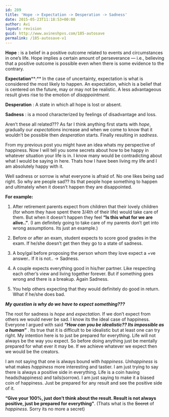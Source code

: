```yaml
---
id: 289
title: 'Hope -> Expectation -> Desperation -> Sadness'
date: 2015-05-23T11:18:53+00:00
author: Avi
layout: revision
guid: http://www.avineshpvs.com/185-autosave
permalink: /185-autosave-v1
---
```

**Hope** : <span>is a belief in a positive outcome related to events and circumstances in one&#8217;s life. Hope implies a certain amount of perseverance — i.e., believing that a positive outcome is possible even when there is some evidence to the contrary.</span>  
<!--more-->

**Expectation****:**  <span>In the case of uncertainty, expectation is what is considered the most likely to happen. An expectation, which is a belief that is centered on the future, may or may not be realistic. A less advantageous result gives rise to the emotion of <em>disappointment.</em> </span>

**Desperation** : <span>A state in which all hope is lost or absent.</span>

**Sadness** : <span>is a mood characterized by feelings of disadvantage and loss. </span>

Aren&#8217;t these all related??? As far I think anything first starts with _hope_, gradually our _expectations_ increase and when we come to know that it wouldn&#8217;t be possible then _desperation_ starts. Finally resulting in _sadness_.

From my previous post you might have an idea whats my perspective of happiness. Now I will tell you some secrets about how to be happy in whatever situation your life is in. I know many would be contradicting about what I would be saying in here. Thats how I have been living my life and I am absolutely happy with it.

Well sadness or sorrow is what everyone is afraid of. No one likes being sad right. So why are people sad?? Its that people hope something to happen and ultimately when it doesn&#8217;t happen they are disappointed.

**For example:**

1. After retirement parents expect from children that their lovely children (for whom they have spent there 3/4th of their life) would take care of them. But when it doesn&#8217;t happen they feel **&#8220;Is this what for we are alive..&#8221;**. (I am definitely going to take care of my parents don&#8217;t get into wrong assumptions. Its just an example.)

2. Before or after an exam, student expects to score good grades in the exam. If he/she doesn&#8217;t get then they go to a state of sadness.

3. A boy/gal before proposing the person whom they love expect a +ve answer.. If it is not.. -> Sadness.

4. A couple expects everything good in his/her partner. Like respecting each other&#8217;s view and living together forever. But if something goes wrong and there is a breakup. Again Sadness.

5. You help others expecting that they would definitely do good in return. What if he/she does bad.

**_My question is why do we have to expect something???_**

The root for sadness is _hope_ and _expectation_. If we don&#8217;t expect from others we would never be sad. I know its the ideal case of happiness. Everyone I argued with said _**&#8220;How can you be idealistic?? Its impossible as a human&#8221;**_ . Its true that it is difficult to be idealistic but at least one can try right. My intention here is to just be prepared for everything. Life will not always be the way you expect. So before doing anything just be mentally prepared for what ever it may be. If we achieve whatever we expect then we would be the creators.

I am not saying that one is always bound with _happiness_. _Unhappiness_ is what makes _happiness_ more interesting and tastier. I am just trying to say there is always a positive side in everything. Life is a coin having heads(happiness) and tails(sorrow). I am just saying to make it a biased coin of happiness. Just be prepared for any result and see the positive side of it.

**&#8220;Give your 100%, just don&#8217;t think about the result. Result is not always positive, just be prepared for everything&#8221;**. (Thats what is the <span style="text-decoration:line-through;">Secret</span> of _happiness_. Sorry its no more a secret)